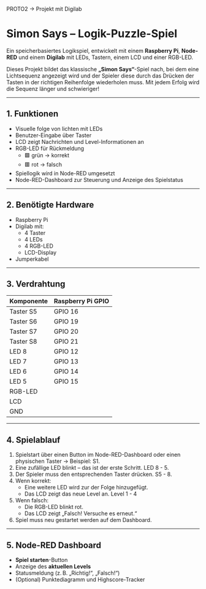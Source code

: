 PROTO2 → Projekt mit Digilab

# Simon Says – Logik-Puzzle-Spiel

Ein speicherbasiertes Logikspiel, entwickelt mit einem **Raspberry Pi**, **Node-RED** und einem **Digilab** mit LEDs, Tastern, einem LCD und einer RGB-LED.

Dieses Projekt bildet das klassische **„Simon Says“**-Spiel nach, bei dem eine Lichtsequenz angezeigt wird und der Spieler diese durch das Drücken der Tasten in der richtigen Reihenfolge wiederholen muss. Mit jedem Erfolg wird die Sequenz länger und schwieriger!

---

## 1. Funktionen

- Visuelle folge von lichten mit LEDs
- Benutzer-Eingabe über Taster
- LCD zeigt Nachrichten und Level-Informationen an
- RGB-LED für Rückmeldung
    - 🟩 grün -> korrekt
    - 🟥 rot  -> falsch
- Spiellogik wird in Node-RED umgesetzt
- Node-RED-Dashboard zur Steuerung und Anzeige des Spielstatus

---

## 2. Benötigte Hardware

- Raspberry Pi  
- Digilab mit:
  - 4 Taster
  - 4 LEDs
  - 4 RGB-LED
  - LCD-Display
- Jumperkabel

---

## 3. Verdrahtung

| Komponente | Raspberry Pi GPIO             |
|------------|-------------------------------|
| Taster S5  | GPIO 16                       |
| Taster S6  | GPIO 19                       |
| Taster S7  | GPIO 20                       |
| Taster S8  | GPIO 21                       |
| LED 8      | GPIO 12                       |
| LED 7      | GPIO 13                       |
| LED 6      | GPIO 14                       |
| LED 5      | GPIO 15                       |
| RGB-LED    |
| LCD        |
| GND        | 

---

## 4. Spielablauf

1. Spielstart über einen Button im Node-RED-Dashboard oder einen physischen Taster -> Beispiel: S1.
2. Eine zufällige LED blinkt – das ist der erste Schritt. LED 8 - 5.
3. Der Spieler muss den entsprechenden Taster drücken. S5 - 8.
4. Wenn korrekt:
   - Eine weitere LED wird zur der Folge hinzugefügt.
   - Das LCD zeigt das neue Level an. Level 1 - 4
5. Wenn falsch:
   - Die RGB-LED blinkt rot.
   - Das LCD zeigt „Falsch! Versuche es erneut.“
6. Spiel muss neu gestartet werden auf dem Dashboard.

---

## 5. Node-RED Dashboard

- **Spiel starten**-Button
- Anzeige des **aktuellen Levels**
- Statusmeldung (z. B. „Richtig!“, „Falsch!“)
- (Optional) Punktediagramm und Highscore-Tracker

